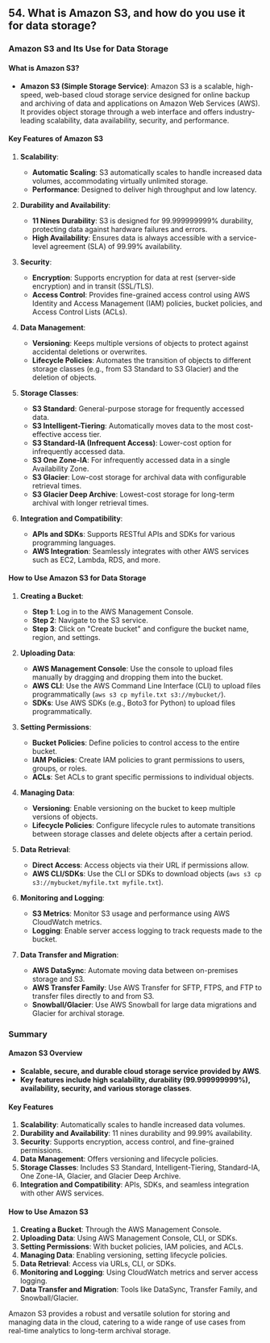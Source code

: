 ## 54. What is Amazon S3, and how do you use it for data storage?


### Amazon S3 and Its Use for Data Storage

#### What is Amazon S3?

- **Amazon S3 (Simple Storage Service)**: Amazon S3 is a scalable, high-speed, web-based cloud storage service designed for online backup and archiving of data and applications on Amazon Web Services (AWS). It provides object storage through a web interface and offers industry-leading scalability, data availability, security, and performance.

#### Key Features of Amazon S3

1. **Scalability**:
   - **Automatic Scaling**: S3 automatically scales to handle increased data volumes, accommodating virtually unlimited storage.
   - **Performance**: Designed to deliver high throughput and low latency.

2. **Durability and Availability**:
   - **11 Nines Durability**: S3 is designed for 99.999999999% durability, protecting data against hardware failures and errors.
   - **High Availability**: Ensures data is always accessible with a service-level agreement (SLA) of 99.99% availability.

3. **Security**:
   - **Encryption**: Supports encryption for data at rest (server-side encryption) and in transit (SSL/TLS).
   - **Access Control**: Provides fine-grained access control using AWS Identity and Access Management (IAM) policies, bucket policies, and Access Control Lists (ACLs).

4. **Data Management**:
   - **Versioning**: Keeps multiple versions of objects to protect against accidental deletions or overwrites.
   - **Lifecycle Policies**: Automates the transition of objects to different storage classes (e.g., from S3 Standard to S3 Glacier) and the deletion of objects.

5. **Storage Classes**:
   - **S3 Standard**: General-purpose storage for frequently accessed data.
   - **S3 Intelligent-Tiering**: Automatically moves data to the most cost-effective access tier.
   - **S3 Standard-IA (Infrequent Access)**: Lower-cost option for infrequently accessed data.
   - **S3 One Zone-IA**: For infrequently accessed data in a single Availability Zone.
   - **S3 Glacier**: Low-cost storage for archival data with configurable retrieval times.
   - **S3 Glacier Deep Archive**: Lowest-cost storage for long-term archival with longer retrieval times.

6. **Integration and Compatibility**:
   - **APIs and SDKs**: Supports RESTful APIs and SDKs for various programming languages.
   - **AWS Integration**: Seamlessly integrates with other AWS services such as EC2, Lambda, RDS, and more.

#### How to Use Amazon S3 for Data Storage

1. **Creating a Bucket**:
   - **Step 1**: Log in to the AWS Management Console.
   - **Step 2**: Navigate to the S3 service.
   - **Step 3**: Click on "Create bucket" and configure the bucket name, region, and settings.

2. **Uploading Data**:
   - **AWS Management Console**: Use the console to upload files manually by dragging and dropping them into the bucket.
   - **AWS CLI**: Use the AWS Command Line Interface (CLI) to upload files programmatically (`aws s3 cp myfile.txt s3://mybucket/`).
   - **SDKs**: Use AWS SDKs (e.g., Boto3 for Python) to upload files programmatically.

3. **Setting Permissions**:
   - **Bucket Policies**: Define policies to control access to the entire bucket.
   - **IAM Policies**: Create IAM policies to grant permissions to users, groups, or roles.
   - **ACLs**: Set ACLs to grant specific permissions to individual objects.

4. **Managing Data**:
   - **Versioning**: Enable versioning on the bucket to keep multiple versions of objects.
   - **Lifecycle Policies**: Configure lifecycle rules to automate transitions between storage classes and delete objects after a certain period.

5. **Data Retrieval**:
   - **Direct Access**: Access objects via their URL if permissions allow.
   - **AWS CLI/SDKs**: Use the CLI or SDKs to download objects (`aws s3 cp s3://mybucket/myfile.txt myfile.txt`).

6. **Monitoring and Logging**:
   - **S3 Metrics**: Monitor S3 usage and performance using AWS CloudWatch metrics.
   - **Logging**: Enable server access logging to track requests made to the bucket.

7. **Data Transfer and Migration**:
   - **AWS DataSync**: Automate moving data between on-premises storage and S3.
   - **AWS Transfer Family**: Use AWS Transfer for SFTP, FTPS, and FTP to transfer files directly to and from S3.
   - **Snowball/Glacier**: Use AWS Snowball for large data migrations and Glacier for archival storage.

### Summary

#### Amazon S3 Overview
- **Scalable, secure, and durable cloud storage service provided by AWS**.
- **Key features include high scalability, durability (99.999999999%), availability, security, and various storage classes**.

#### Key Features
1. **Scalability**: Automatically scales to handle increased data volumes.
2. **Durability and Availability**: 11 nines durability and 99.99% availability.
3. **Security**: Supports encryption, access control, and fine-grained permissions.
4. **Data Management**: Offers versioning and lifecycle policies.
5. **Storage Classes**: Includes S3 Standard, Intelligent-Tiering, Standard-IA, One Zone-IA, Glacier, and Glacier Deep Archive.
6. **Integration and Compatibility**: APIs, SDKs, and seamless integration with other AWS services.

#### How to Use Amazon S3
1. **Creating a Bucket**: Through the AWS Management Console.
2. **Uploading Data**: Using AWS Management Console, CLI, or SDKs.
3. **Setting Permissions**: With bucket policies, IAM policies, and ACLs.
4. **Managing Data**: Enabling versioning, setting lifecycle policies.
5. **Data Retrieval**: Access via URLs, CLI, or SDKs.
6. **Monitoring and Logging**: Using CloudWatch metrics and server access logging.
7. **Data Transfer and Migration**: Tools like DataSync, Transfer Family, and Snowball/Glacier.

Amazon S3 provides a robust and versatile solution for storing and managing data in the cloud, catering to a wide range of use cases from real-time analytics to long-term archival storage.
